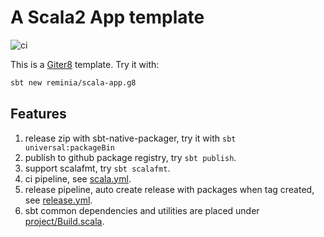 # A Scala2 App template 
![ci](https://github.com/reminia/scala-app.g8/actions/workflows/ci.yml/badge.svg)

This is a [Giter8](https://www.foundweekends.org/giter8/) template. Try it with:

```bash
sbt new reminia/scala-app.g8
```

## Features

1. release zip with sbt-native-packager, try it with `sbt universal:packageBin`
2. publish to github package registry, try `sbt publish`.
3. support scalafmt, try `sbt scalafmt`.
4. ci pipeline, see [scala.yml](src/main/g8/.github/workflows/scala.yml).
5. release pipeline, auto create release with packages when tag created, see [release.yml](src/main/g8/.github/workflows/release.yml).
6. sbt common dependencies and utilities are placed under [project/Build.scala](src/main/g8/project/Build.scala).
